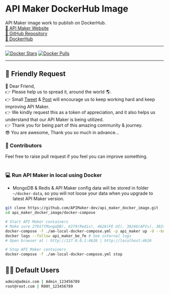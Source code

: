 # API Maker DockerHub Image
API Maker image work to publish on DockerHub.<br/>
[🚀 API Maker Website](https://apimaker.dev)<br/>
[💙 GitHub Repository](https://github.com/APIMaker-dev/api_maker_docker_image)<br/>
[🩵 DockerHub](https://hub.docker.com/r/savainfosystems/api_maker_be_fe)

-----

[![Docker Stars](https://img.shields.io/docker/stars/savainfosystems/api_maker_be_fe.svg?style=flat)](https://hub.docker.com/r/savainfosystems/api_maker_be_fe/)
[![Docker Pulls](https://img.shields.io/docker/pulls/savainfosystems/api_maker_be_fe.svg?style=flat)](https://hub.docker.com/r/savainfosystems/api_maker_be_fe/)


-----

## 🙏 Friendly Request
💞 Dear Friend,<br/>
👉 Please help us to spread it, around the world 🌎. <br/>
👉 Small [Tweet](https://twitter.com/api_maker) & [Post](https://www.linkedin.com/company/api-maker) will encourage us to keep working hard and keep improving API Maker. <br/>
👉 We kindly request this as a token of appreciation, and it also helps us understand that our API Maker is being utilized.<br/>
👉 Thank you for being part of this amazing community & journey. <br/>
😎 You are awesome, Thank you so much in advance...


### 🙋 Contributors
Feel free to raise pull request if you feel you can improve something.
<br/>
<br/>


### 💻 Run API Maker in local using Docker
- MongoDB & Redis & API Maker config data will be stored in folder `~/docker-data`, so you will not loose your data when you upgrade to latest API Maker version.

```sh
git clone https://github.com/APIMaker-dev/api_maker_docker_image.git
cd api_maker_docker_image/docker-compose

# Start API Maker containers
# Make sure 27017(MongoDB), 6379(Redis), 4626(FE UI), 38246(APIs), 38245(WS) ports are open.
docker-compose -f ./am-local-docker-compose.yml -p api_maker up -d --build # Start API Maker containers
docker logs --follow api_maker_be_fe # See internal logs
# Open browser at : http://127.0.0.1:4626 | http://localhost:4626

# Stop API Maker containers
docker-compose -f ./am-local-docker-compose.yml stop
```


## 👨‍🦰 Default Users
```sh
admin@admin.com | Admin_123456789
root@root.com | R00t_123456789
```
<br/>

